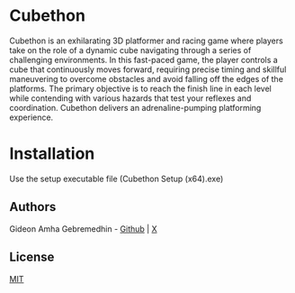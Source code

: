 # Cubethon

Cubethon is an exhilarating 3D platformer and racing game where players take on the role of a dynamic cube navigating through a series of challenging environments. In this fast-paced game, the player controls a cube that continuously moves forward, requiring precise timing and skillful maneuvering to overcome obstacles and avoid falling off the edges of the platforms. The primary objective is to reach the finish line in each level while contending with various hazards that test your reflexes and coordination. Cubethon delivers an adrenaline-pumping platforming experience.

# Installation

Use the setup executable file (Cubethon Setup (x64).exe)

## Authors

Gideon Amha Gebremedhin - [Github](https://github.com/GideonAmhaG) | [X](https://x.com/GideonAmha)

## License

[MIT](https://choosealicense.com/licenses/mit/)
